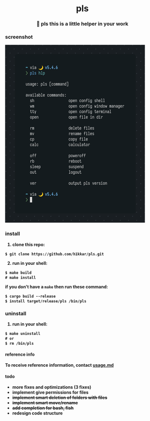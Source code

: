 <div align="center">
    <h1>pls</h1>
    <h3>🌸 <b>pls this is a little helper in your work</h3>
</div>

### screenshot

![pls scrot](/scrots/pls.png)

### install
1. clone this repo:
```
$ git clone https://github.com/h1kkar/pls.git
```
2. run in your shell:
```
$ make build
# make install
```
if you don't have a `make` then run these command:
```
$ cargo build --release
$ install target/release/pls /bin/pls
```

### uninstall
1. run in your shell:
```
$ make uninstall
# or
$ rm /bin/pls
```

#### reference info
To receive reference information, contact [usage.md](https://github.com/h1kkar/pls/blob/main/usage.md)

#### todo
- more fixes and optimizations (3 fixes)
- implement give permissions for files
- ~~implement smart deletion of folders with files~~
- ~~implement smart move/rename~~
- ~~add completion for bash, fish~~
- redesign code structure